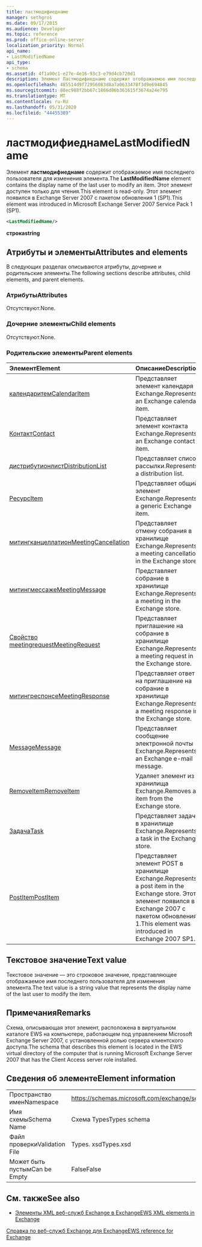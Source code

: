 ```yaml
---
title: ластмодифиеднаме
manager: sethgros
ms.date: 09/17/2015
ms.audience: Developer
ms.topic: reference
ms.prod: office-online-server
localization_priority: Normal
api_name:
- LastModifiedName
api_type:
- schema
ms.assetid: 4f1a90c1-e27e-4e16-93c3-e79d4cb720d1
description: Элемент Ластмодифиеднаме содержит отображаемое имя последнего пользователя для изменения элемента. Этот элемент доступен только для чтения. Этот элемент появился в Exchange Server 2007 с пакетом обновления 1 (SP1).
ms.openlocfilehash: 485514d9f72956083d8a7a0633478f3d9e694845
ms.sourcegitcommit: 88ec988f2bb67c1866d06b361615f3674a24e795
ms.translationtype: MT
ms.contentlocale: ru-RU
ms.lasthandoff: 05/31/2020
ms.locfileid: "44455389"
---
```

# <a name="lastmodifiedname"></a><span data-ttu-id="92d49-105">ластмодифиеднаме</span><span class="sxs-lookup"><span data-stu-id="92d49-105">LastModifiedName</span></span>

<span data-ttu-id="92d49-106">Элемент **ластмодифиеднаме** содержит отображаемое имя последнего пользователя для изменения элемента.</span><span class="sxs-lookup"><span data-stu-id="92d49-106">The **LastModifiedName** element contains the display name of the last user to modify an item.</span></span> <span data-ttu-id="92d49-107">Этот элемент доступен только для чтения.</span><span class="sxs-lookup"><span data-stu-id="92d49-107">This element is read-only.</span></span> <span data-ttu-id="92d49-108">Этот элемент появился в Exchange Server 2007 с пакетом обновления 1 (SP1).</span><span class="sxs-lookup"><span data-stu-id="92d49-108">This element was introduced in Microsoft Exchange Server 2007 Service Pack 1 (SP1).</span></span> 
  
```xml
<LastModifiedName/>
```

 <span data-ttu-id="92d49-109">**строка**</span><span class="sxs-lookup"><span data-stu-id="92d49-109">**string**</span></span>
## <a name="attributes-and-elements"></a><span data-ttu-id="92d49-110">Атрибуты и элементы</span><span class="sxs-lookup"><span data-stu-id="92d49-110">Attributes and elements</span></span>

<span data-ttu-id="92d49-111">В следующих разделах описываются атрибуты, дочерние и родительские элементы.</span><span class="sxs-lookup"><span data-stu-id="92d49-111">The following sections describe attributes, child elements, and parent elements.</span></span>
  
### <a name="attributes"></a><span data-ttu-id="92d49-112">Атрибуты</span><span class="sxs-lookup"><span data-stu-id="92d49-112">Attributes</span></span>

<span data-ttu-id="92d49-113">Отсутствуют.</span><span class="sxs-lookup"><span data-stu-id="92d49-113">None.</span></span>
  
### <a name="child-elements"></a><span data-ttu-id="92d49-114">Дочерние элементы</span><span class="sxs-lookup"><span data-stu-id="92d49-114">Child elements</span></span>

<span data-ttu-id="92d49-115">Отсутствуют.</span><span class="sxs-lookup"><span data-stu-id="92d49-115">None.</span></span>
  
### <a name="parent-elements"></a><span data-ttu-id="92d49-116">Родительские элементы</span><span class="sxs-lookup"><span data-stu-id="92d49-116">Parent elements</span></span>

|<span data-ttu-id="92d49-117">**Элемент**</span><span class="sxs-lookup"><span data-stu-id="92d49-117">**Element**</span></span>|<span data-ttu-id="92d49-118">**Описание**</span><span class="sxs-lookup"><span data-stu-id="92d49-118">**Description**</span></span>|
|:-----|:-----|
|[<span data-ttu-id="92d49-119">календаритем</span><span class="sxs-lookup"><span data-stu-id="92d49-119">CalendarItem</span></span>](calendaritem.md) <br/> |<span data-ttu-id="92d49-120">Представляет элемент календаря Exchange.</span><span class="sxs-lookup"><span data-stu-id="92d49-120">Represents an Exchange calendar item.</span></span>  <br/> |
|[<span data-ttu-id="92d49-121">Контакт</span><span class="sxs-lookup"><span data-stu-id="92d49-121">Contact</span></span>](contact.md) <br/> |<span data-ttu-id="92d49-122">Представляет элемент контакта Exchange.</span><span class="sxs-lookup"><span data-stu-id="92d49-122">Represents an Exchange contact item.</span></span>  <br/> |
|[<span data-ttu-id="92d49-123">дистрибутионлист</span><span class="sxs-lookup"><span data-stu-id="92d49-123">DistributionList</span></span>](distributionlist.md) <br/> |<span data-ttu-id="92d49-124">Представляет список рассылки.</span><span class="sxs-lookup"><span data-stu-id="92d49-124">Represents a distribution list.</span></span>  <br/> |
|[<span data-ttu-id="92d49-125">Ресурс</span><span class="sxs-lookup"><span data-stu-id="92d49-125">Item</span></span>](item.md) <br/> |<span data-ttu-id="92d49-126">Представляет общий элемент Exchange.</span><span class="sxs-lookup"><span data-stu-id="92d49-126">Represents a generic Exchange item.</span></span>  <br/> |
|[<span data-ttu-id="92d49-127">митингканцеллатион</span><span class="sxs-lookup"><span data-stu-id="92d49-127">MeetingCancellation</span></span>](meetingcancellation.md) <br/> |<span data-ttu-id="92d49-128">Представляет отмену собрания в хранилище Exchange.</span><span class="sxs-lookup"><span data-stu-id="92d49-128">Represents a meeting cancellation in the Exchange store.</span></span>  <br/> |
|[<span data-ttu-id="92d49-129">митингмессаже</span><span class="sxs-lookup"><span data-stu-id="92d49-129">MeetingMessage</span></span>](meetingmessage.md) <br/> |<span data-ttu-id="92d49-130">Представляет собрание в хранилище Exchange.</span><span class="sxs-lookup"><span data-stu-id="92d49-130">Represents a meeting in the Exchange store.</span></span>  <br/> |
|[<span data-ttu-id="92d49-131">Свойство meetingrequest</span><span class="sxs-lookup"><span data-stu-id="92d49-131">MeetingRequest</span></span>](meetingrequest.md) <br/> |<span data-ttu-id="92d49-132">Представляет приглашение на собрание в хранилище Exchange.</span><span class="sxs-lookup"><span data-stu-id="92d49-132">Represents a meeting request in the Exchange store.</span></span>  <br/> |
|[<span data-ttu-id="92d49-133">митингреспонсе</span><span class="sxs-lookup"><span data-stu-id="92d49-133">MeetingResponse</span></span>](meetingresponse.md) <br/> |<span data-ttu-id="92d49-134">Представляет ответ на приглашение на собрание в хранилище Exchange.</span><span class="sxs-lookup"><span data-stu-id="92d49-134">Represents a meeting response in the Exchange store.</span></span>  <br/> |
|[<span data-ttu-id="92d49-135">Message</span><span class="sxs-lookup"><span data-stu-id="92d49-135">Message</span></span>](message-ex15websvcsotherref.md) <br/> |<span data-ttu-id="92d49-136">Представляет сообщение электронной почты Exchange.</span><span class="sxs-lookup"><span data-stu-id="92d49-136">Represents an Exchange e-mail message.</span></span>  <br/> |
|[<span data-ttu-id="92d49-137">RemoveItem</span><span class="sxs-lookup"><span data-stu-id="92d49-137">RemoveItem</span></span>](removeitem.md) <br/> |<span data-ttu-id="92d49-138">Удаляет элемент из хранилища Exchange.</span><span class="sxs-lookup"><span data-stu-id="92d49-138">Removes an item from the Exchange store.</span></span>  <br/> |
|[<span data-ttu-id="92d49-139">Задача</span><span class="sxs-lookup"><span data-stu-id="92d49-139">Task</span></span>](task.md) <br/> |<span data-ttu-id="92d49-140">Представляет задачу в хранилище Exchange.</span><span class="sxs-lookup"><span data-stu-id="92d49-140">Represents a task in the Exchange store.</span></span>  <br/> |
|[<span data-ttu-id="92d49-141">PostItem</span><span class="sxs-lookup"><span data-stu-id="92d49-141">PostItem</span></span>](postitem.md) <br/> |<span data-ttu-id="92d49-142">Представляет элемент POST в хранилище Exchange.</span><span class="sxs-lookup"><span data-stu-id="92d49-142">Represents a post item in the Exchange store.</span></span> <span data-ttu-id="92d49-143">Этот элемент появился в Exchange 2007 с пакетом обновления 1.</span><span class="sxs-lookup"><span data-stu-id="92d49-143">This element was introduced in Exchange 2007 SP1.</span></span>  <br/> |
   
## <a name="text-value"></a><span data-ttu-id="92d49-144">Текстовое значение</span><span class="sxs-lookup"><span data-stu-id="92d49-144">Text value</span></span>

<span data-ttu-id="92d49-145">Текстовое значение — это строковое значение, представляющее отображаемое имя последнего пользователя для изменения элемента.</span><span class="sxs-lookup"><span data-stu-id="92d49-145">The text value is a string value that represents the display name of the last user to modify the item.</span></span>
  
## <a name="remarks"></a><span data-ttu-id="92d49-146">Примечания</span><span class="sxs-lookup"><span data-stu-id="92d49-146">Remarks</span></span>

<span data-ttu-id="92d49-147">Схема, описывающая этот элемент, расположена в виртуальном каталоге EWS на компьютере, работающем под управлением Microsoft Exchange Server 2007, с установленной ролью сервера клиентского доступа.</span><span class="sxs-lookup"><span data-stu-id="92d49-147">The schema that describes this element is located in the EWS virtual directory of the computer that is running Microsoft Exchange Server 2007 that has the Client Access server role installed.</span></span>
  
## <a name="element-information"></a><span data-ttu-id="92d49-148">Сведения об элементе</span><span class="sxs-lookup"><span data-stu-id="92d49-148">Element information</span></span>

|||
|:-----|:-----|
|<span data-ttu-id="92d49-149">Пространство имен</span><span class="sxs-lookup"><span data-stu-id="92d49-149">Namespace</span></span>  <br/> |https://schemas.microsoft.com/exchange/services/2006/types  <br/> |
|<span data-ttu-id="92d49-150">Имя схемы</span><span class="sxs-lookup"><span data-stu-id="92d49-150">Schema Name</span></span>  <br/> |<span data-ttu-id="92d49-151">Схема Types</span><span class="sxs-lookup"><span data-stu-id="92d49-151">Types schema</span></span>  <br/> |
|<span data-ttu-id="92d49-152">Файл проверки</span><span class="sxs-lookup"><span data-stu-id="92d49-152">Validation File</span></span>  <br/> |<span data-ttu-id="92d49-153">Types. xsd</span><span class="sxs-lookup"><span data-stu-id="92d49-153">Types.xsd</span></span>  <br/> |
|<span data-ttu-id="92d49-154">Может быть пустым</span><span class="sxs-lookup"><span data-stu-id="92d49-154">Can be Empty</span></span>  <br/> |<span data-ttu-id="92d49-155">False</span><span class="sxs-lookup"><span data-stu-id="92d49-155">False</span></span>  <br/> |
   
## <a name="see-also"></a><span data-ttu-id="92d49-156">См. также</span><span class="sxs-lookup"><span data-stu-id="92d49-156">See also</span></span>



- [<span data-ttu-id="92d49-157">Элементы XML веб-служб Exchange в Exchange</span><span class="sxs-lookup"><span data-stu-id="92d49-157">EWS XML elements in Exchange</span></span>](ews-xml-elements-in-exchange.md)
  
[<span data-ttu-id="92d49-158">Справка по веб-служб Exchange для Exchange</span><span class="sxs-lookup"><span data-stu-id="92d49-158">EWS reference for Exchange</span></span>](ews-reference-for-exchange.md)

